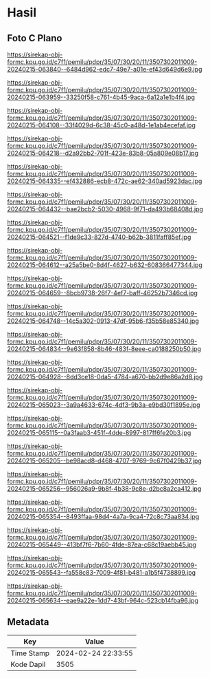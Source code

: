 # Hasil

## Foto C Plano

https://sirekap-obj-formc.kpu.go.id/c7f1/pemilu/pdpr/35/07/30/20/11/3507302011009-20240215-063840--6484d962-edc7-49e7-a01e-ef43d649d6e9.jpg

https://sirekap-obj-formc.kpu.go.id/c7f1/pemilu/pdpr/35/07/30/20/11/3507302011009-20240215-063959--33250f58-c761-4b45-9aca-6a12a1e1b4f4.jpg

https://sirekap-obj-formc.kpu.go.id/c7f1/pemilu/pdpr/35/07/30/20/11/3507302011009-20240215-064108--33f4029d-6c38-45c0-a48d-1e1ab4ecefaf.jpg

https://sirekap-obj-formc.kpu.go.id/c7f1/pemilu/pdpr/35/07/30/20/11/3507302011009-20240215-064218--d2a92bb2-701f-423e-83b8-05a809e08b17.jpg

https://sirekap-obj-formc.kpu.go.id/c7f1/pemilu/pdpr/35/07/30/20/11/3507302011009-20240215-064335--ef432886-ecb8-472c-ae62-340ad5923dac.jpg

https://sirekap-obj-formc.kpu.go.id/c7f1/pemilu/pdpr/35/07/30/20/11/3507302011009-20240215-064432--bae2bcb2-5030-4968-9f71-da493b68408d.jpg

https://sirekap-obj-formc.kpu.go.id/c7f1/pemilu/pdpr/35/07/30/20/11/3507302011009-20240215-064521--f1de9c33-827d-4740-b62b-3811faff85ef.jpg

https://sirekap-obj-formc.kpu.go.id/c7f1/pemilu/pdpr/35/07/30/20/11/3507302011009-20240215-064612--a25a5be0-8d4f-4627-b632-608366477344.jpg

https://sirekap-obj-formc.kpu.go.id/c7f1/pemilu/pdpr/35/07/30/20/11/3507302011009-20240215-064659--8bcb9738-26f7-4ef7-baff-46252b7346cd.jpg

https://sirekap-obj-formc.kpu.go.id/c7f1/pemilu/pdpr/35/07/30/20/11/3507302011009-20240215-064748--14c5a302-0913-47df-95b6-f35b58e85340.jpg

https://sirekap-obj-formc.kpu.go.id/c7f1/pemilu/pdpr/35/07/30/20/11/3507302011009-20240215-064834--9e63f858-8b46-483f-8eee-ca0188250b50.jpg

https://sirekap-obj-formc.kpu.go.id/c7f1/pemilu/pdpr/35/07/30/20/11/3507302011009-20240215-064928--8dd3ce18-0da5-4784-a670-bb2d9e86a2d8.jpg

https://sirekap-obj-formc.kpu.go.id/c7f1/pemilu/pdpr/35/07/30/20/11/3507302011009-20240215-065023--3a9a4633-674c-4df3-9b3a-e9bd30f1895e.jpg

https://sirekap-obj-formc.kpu.go.id/c7f1/pemilu/pdpr/35/07/30/20/11/3507302011009-20240215-065115--0a3faab3-451f-4dde-8997-817ff6fe20b3.jpg

https://sirekap-obj-formc.kpu.go.id/c7f1/pemilu/pdpr/35/07/30/20/11/3507302011009-20240215-065205--be98acd8-d468-4707-9769-9c67f0429b37.jpg

https://sirekap-obj-formc.kpu.go.id/c7f1/pemilu/pdpr/35/07/30/20/11/3507302011009-20240215-065256--956026a9-9b8f-4b38-9c8e-d2bc8a2ca412.jpg

https://sirekap-obj-formc.kpu.go.id/c7f1/pemilu/pdpr/35/07/30/20/11/3507302011009-20240215-065354--8493ffaa-98d4-4a7a-9ca4-72c8c73aa834.jpg

https://sirekap-obj-formc.kpu.go.id/c7f1/pemilu/pdpr/35/07/30/20/11/3507302011009-20240215-065449--413bf7f6-7b60-4fde-87ea-c68c19aebb45.jpg

https://sirekap-obj-formc.kpu.go.id/c7f1/pemilu/pdpr/35/07/30/20/11/3507302011009-20240215-065543--fa558c83-7009-4f81-b481-a1b5f4738899.jpg

https://sirekap-obj-formc.kpu.go.id/c7f1/pemilu/pdpr/35/07/30/20/11/3507302011009-20240215-065634--eae9a22e-1dd7-43bf-964c-523cb14fba96.jpg


## Metadata

| Key        | Value               |
| ---------- | ------------------- |
| Time Stamp | 2024-02-24 22:33:55 |
| Kode Dapil | 3505                |



